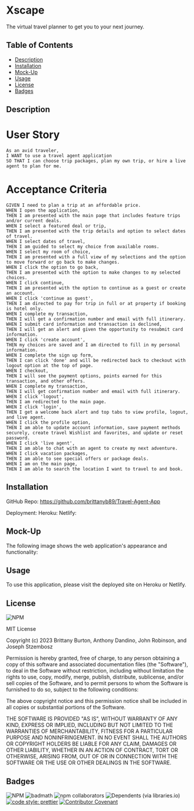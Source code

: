 # Xscape
The virtual travel planner to get you to your next journey.

## Table of Contents

- [Description](#description)
- [Installation](#installation)
- [Mock-Up](#mock-up)
- [Usage](#usage)
- [License](#license)
- [Badges](#badges)

## Description

# User Story

```
As an avid traveler,
I WANT to use a travel agent application
SO THAT I can choose trip packages, plan my own trip, or hire a live agent to plan for me.
```

# Acceptance Criteria

```
GIVEN I need to plan a trip at an affordable price.
WHEN I open the application,
THEN I am presented with the main page that includes feature trips and/or current deals.
WHEN I select a featured deal or trip,
THEN I am presented with the trip details and option to select dates of travel.
WHEN I select dates of travel,
THEN I am guided to select my choice from available rooms.
WHEN I select my room of choice,
THEN I am presented with a full view of my selections and the option to move forward or go back to make changes.
WHEN I click the option to go back,
THEN I am presented with the option to make changes to my selected choices.
WHEN I click continue,
THEN I am presented with the option to continue as a guest or create an account.
WHEN I click 'continue as guest',
THEN I am directed to pay for trip in full or at property if booking is hotel only.
WHEN I complete my transaction,
THEN I will get a confirmation number and email with full itinerary.
WHEN I submit card information and transaction is declined,
THEN I will get an alert and given the opportunity to resubmit card information.
WHEN I click 'create account',
THEN my choices are saved and I am directed to fill in my personal information.
WHEN I complete the sign up form,
THEN I can click 'done' and will be redirected back to checkout with logout option at the top of page.
WHEN I checkout,
THEN I will see the payment options, points earned for this transaction, and other offers.
WHEN I complete my transaction,
THEN I will get confirmation number and email with full itinerary.
WHEN I click 'logout',
THEN I am redirected to the main page.
WHEN I click 'login',
THEN I get a welcome back alert and top tabs to view profile, logout, and live agent.
WHEN I click the profile option,
THEN I am able to update account information, save payment methods securely, create travel Wishlist and favorites, and update or reset password.
WHEN I click 'live agent',
THEN I am able to chat with an agent to create my next adventure.
WHEN I click vacation packages,
THEN I am able to see special offers or package deals.
WHEN I am on the main page,
THEN I am able to search the location I want to travel to and book.
```

## Installation

GitHub Repo: https://github.com/brittanyb89/Travel-Agent-App

Deployment:
Heroku:
Netlify:

## Mock-Up

The following image shows the web application's appearance and functionality:

## Usage

To use this application, please visit the deployed site on Heroku or Netlify.

## License

![NPM](https://img.shields.io/npm/l/inquirer?style=plastic)

MIT License

Copyright (c) 2023 Brittany Burton, Anthony Dandino, John Robinson, and Joseph Stzembosz

Permission is hereby granted, free of charge, to any person obtaining a copy of this software and associated documentation files (the "Software"), to deal in the Software without restriction, including without limitation the rights to use, copy, modify, merge, publish, distribute, sublicense, and/or sell copies of the Software, and to permit persons to whom the Software is furnished to do so, subject to the following conditions:

The above copyright notice and this permission notice shall be included in all copies or substantial portions of the Software.

THE SOFTWARE IS PROVIDED "AS IS", WITHOUT WARRANTY OF ANY KIND, EXPRESS OR IMPLIED, INCLUDING BUT NOT LIMITED TO THE WARRANTIES OF MERCHANTABILITY, FITNESS FOR A PARTICULAR PURPOSE AND NONINFRINGEMENT. IN NO EVENT SHALL THE AUTHORS OR COPYRIGHT HOLDERS BE LIABLE FOR ANY CLAIM, DAMAGES OR OTHER LIABILITY, WHETHER IN AN ACTION OF CONTRACT, TORT OR OTHERWISE, ARISING FROM, OUT OF OR IN CONNECTION WITH THE SOFTWARE OR THE USE OR OTHER DEALINGS IN THE SOFTWARE.

## Badges

![NPM](https://img.shields.io/npm/l/inquirer?style=plastic) ![badmath](https://img.shields.io/github/languages/top/lernantino/badmath) ![npm collaborators](https://img.shields.io/npm/collaborators/inquirer) ![Dependents (via libraries.io)](https://img.shields.io/librariesio/dependents/npm/inquirer) [![code style: prettier](https://img.shields.io/badge/code_style-prettier-ff69b4.svg?style=flat-square)](https://github.com/prettier/prettier) [![Contributor Covenant](https://img.shields.io/badge/Contributor%20Covenant-2.1-4baaaa.svg)](code_of_conduct.md)
